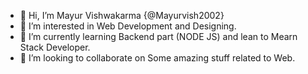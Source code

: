 - 👋 Hi, I’m Mayur Vishwakarma {@Mayurvish2002}
- 👀 I’m interested in Web Development and Designing.
- 🌱 I’m currently learning Backend part (NODE JS) and lean to Mearn Stack Developer.
- 💞️ I’m looking to collaborate on Some amazing stuff related to Web.

<!---
Mayurvish2002/Mayurvish2002 is a ✨ special ✨ repository because its `README.md` (this file) appears on your GitHub profile.
You can click the Preview link to take a look at your changes.
--->
